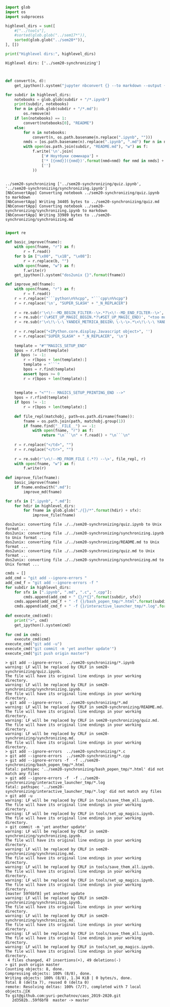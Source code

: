 ```python
import glob
import os
import subprocess

highlevel_dirs = sum([
    #["../tools"], 
    #sorted(glob.glob("../sem17*")),
    sorted(glob.glob("../sem20*")),
], [])

print("Highlevel dirs:", highlevel_dirs)
```

    Highlevel dirs: ['../sem20-synchronizing']



```python

```


```python

def convert(n, d):
    get_ipython().system("jupyter nbconvert {} --to markdown --output {}".format(n, d))

for subdir in highlevel_dirs:
    notebooks = glob.glob(subdir + "/*.ipynb")
    print(subdir, notebooks)
    for m in glob.glob(subdir + "/*.md"):
        os.remove(m)
    if len(notebooks) == 1:
        convert(notebooks[0], "README")
    else:
        for n in notebooks:
            convert(n, os.path.basename(n.replace(".ipynb", "")))
        nmds = [os.path.basename(n).replace(".ipynb", ".md") for n in notebooks]
        with open(os.path.join(subdir, "README.md"), "w") as f:
            f.write('\n'.join(
                ['# Ноутбуки семинара'] + 
                ['* [{nmd}]({nmd})'.format(nmd=nmd) for nmd in nmds] + 
                ['']
            ))
        
```

    ../sem20-synchronizing ['../sem20-synchronizing/quiz.ipynb', '../sem20-synchronizing/synchronizing.ipynb']
    [NbConvertApp] Converting notebook ../sem20-synchronizing/quiz.ipynb to markdown
    [NbConvertApp] Writing 34405 bytes to ../sem20-synchronizing/quiz.md
    [NbConvertApp] Converting notebook ../sem20-synchronizing/synchronizing.ipynb to markdown
    [NbConvertApp] Writing 33989 bytes to ../sem20-synchronizing/synchronizing.md



```python

```


```python
import re

def basic_improve(fname):
    with open(fname, "r") as f:
        r = f.read()
    for b in ["\x00", "\x1B", "\x08"]:
        r = r.replace(b, "")
    with open(fname, "w") as f:
        f.write(r)
    get_ipython().system("dos2unix {}".format(fname))

def improve_md(fname):
    with open(fname, "r") as f:
        r = f.read()
    r = r.replace("```python\n%%cpp", "```cpp\n%%cpp")
    r = r.replace('\n', "SUPER_SLASH" + "_N_REPLACER")
    
    r = re.sub(r'\<\!--MD_BEGIN_FILTER--\>.*?\<\!--MD_END_FILTER--\>', "", r)
    r = re.sub(r'(\#SET_UP_MAGIC_BEGIN.*?\#SET_UP_MAGIC_END)', "<too much code>", r)
    r = re.sub(r'\<\!\-\-\ YANDEX_METRICA_BEGIN\ \-\-\>.*\<\!\-\-\ YANDEX_METRICA_END\ \-\-\>', '', r)
    
    r = r.replace("<IPython.core.display.Javascript object>", '')
    r = r.replace("SUPER_SLASH" + "_N_REPLACER", '\n')
    
    template = "#""MAGICS_SETUP_END"
    bpos = r.rfind(template)
    if bpos != -1:
        r = r[bpos + len(template):]
        template = "```"
        bpos = r.find(template)
        assert bpos >= 0
        r = r[bpos + len(template):]
    
    
    template = "<""!-- MAGICS_SETUP_PRINTING_END -->"
    bpos = r.rfind(template)
    if bpos != -1:
        r = r[bpos + len(template):]
    
    def file_repl(matchobj, path=os.path.dirname(fname)):
        fname = os.path.join(path, matchobj.group(1))
        if fname.find("__FILE__") == -1:
            with open(fname, "r") as f:
                return "\n```\n" + f.read() + "\n```\n"
    
    r = r.replace("</td>", "")
    r = r.replace("</tr>", "")
    
    r = re.sub(r'\<\!--MD_FROM_FILE (.*?) --\>', file_repl, r)
    with open(fname, "w") as f:
        f.write(r)
        
def improve_file(fname):
    basic_improve(fname)
    if fname.endswith(".md"):
        improve_md(fname)

```


```python
for sfx in [".ipynb", ".md"]:
    for hdir in highlevel_dirs:
        for fname in glob.glob("./{}/*".format(hdir) + sfx):
            improve_file(fname)
```

    dos2unix: converting file ./../sem20-synchronizing/quiz.ipynb to Unix format ...
    dos2unix: converting file ./../sem20-synchronizing/synchronizing.ipynb to Unix format ...
    dos2unix: converting file ./../sem20-synchronizing/README.md to Unix format ...
    dos2unix: converting file ./../sem20-synchronizing/quiz.md to Unix format ...
    dos2unix: converting file ./../sem20-synchronizing/synchronizing.md to Unix format ...



```python
cmds = []
add_cmd = "git add --ignore-errors "
add_cmd_f = "git add --ignore-errors -f "
for subdir in highlevel_dirs:
    for sfx in [".ipynb", ".md", ".c", ".cpp"]:
        cmds.append(add_cmd + " {}/*{}".format(subdir, sfx))
    cmds.append(add_cmd_f + " -f {}/bash_popen_tmp/*.html".format(subdir))
    cmds.append(add_cmd_f + " -f {}/interactive_launcher_tmp/*.log".format(subdir))
    
def execute_cmd(cmd):
    print(">", cmd)
    get_ipython().system(cmd)
    
for cmd in cmds:
    execute_cmd(cmd)
execute_cmd("git add -u")
execute_cmd("git commit -m 'yet another update'")
execute_cmd("git push origin master")
```

    > git add --ignore-errors  ../sem20-synchronizing/*.ipynb
    warning: LF will be replaced by CRLF in sem20-synchronizing/quiz.ipynb.
    The file will have its original line endings in your working directory.
    warning: LF will be replaced by CRLF in sem20-synchronizing/synchronizing.ipynb.
    The file will have its original line endings in your working directory.
    > git add --ignore-errors  ../sem20-synchronizing/*.md
    warning: LF will be replaced by CRLF in sem20-synchronizing/README.md.
    The file will have its original line endings in your working directory.
    warning: LF will be replaced by CRLF in sem20-synchronizing/quiz.md.
    The file will have its original line endings in your working directory.
    warning: LF will be replaced by CRLF in sem20-synchronizing/synchronizing.md.
    The file will have its original line endings in your working directory.
    > git add --ignore-errors  ../sem20-synchronizing/*.c
    > git add --ignore-errors  ../sem20-synchronizing/*.cpp
    > git add --ignore-errors -f  -f ../sem20-synchronizing/bash_popen_tmp/*.html
    fatal: pathspec '../sem20-synchronizing/bash_popen_tmp/*.html' did not match any files
    > git add --ignore-errors -f  -f ../sem20-synchronizing/interactive_launcher_tmp/*.log
    fatal: pathspec '../sem20-synchronizing/interactive_launcher_tmp/*.log' did not match any files
    > git add -u
    warning: LF will be replaced by CRLF in tools/save_them_all.ipynb.
    The file will have its original line endings in your working directory.
    warning: LF will be replaced by CRLF in tools/set_up_magics.ipynb.
    The file will have its original line endings in your working directory.
    > git commit -m 'yet another update'
    warning: LF will be replaced by CRLF in sem20-synchronizing/synchronizing.ipynb.
    The file will have its original line endings in your working directory.
    warning: LF will be replaced by CRLF in sem20-synchronizing/synchronizing.md.
    The file will have its original line endings in your working directory.
    warning: LF will be replaced by CRLF in tools/save_them_all.ipynb.
    The file will have its original line endings in your working directory.
    warning: LF will be replaced by CRLF in tools/set_up_magics.ipynb.
    The file will have its original line endings in your working directory.
    [master 59f6bf8] yet another update
    warning: LF will be replaced by CRLF in sem20-synchronizing/synchronizing.ipynb.
    The file will have its original line endings in your working directory.
    warning: LF will be replaced by CRLF in sem20-synchronizing/synchronizing.md.
    The file will have its original line endings in your working directory.
    warning: LF will be replaced by CRLF in tools/save_them_all.ipynb.
    The file will have its original line endings in your working directory.
    warning: LF will be replaced by CRLF in tools/set_up_magics.ipynb.
    The file will have its original line endings in your working directory.
     4 files changed, 47 insertions(+), 49 deletions(-)
    > git push origin master
    Counting objects: 8, done.
    Compressing objects: 100% (8/8), done.
    Writing objects: 100% (8/8), 1.34 KiB | 0 bytes/s, done.
    Total 8 (delta 7), reused 0 (delta 0)
    remote: Resolving deltas: 100% (7/7), completed with 7 local objects.[K
    To git@github.com:yuri-pechatnov/caos_2019-2020.git
       2d3582b..59f6bf8  master -> master



```python

```


```python

```


```python

```


```python

```
